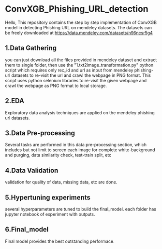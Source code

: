 # ConvXGB_Phishing_URL_detection
Hello, This repository contains the step by step implementation of ConvXGB model in detecting Phishing URL on mendeley datasets.
The datasets can be freely downloaded at https://data.mendeley.com/datasets/n96ncsr5g4
<br>
<H2> 1.Data Gathering </H2>
you can just download all the files provided in mendeley dataset and extract them to single folder, then use the "1.txt2image_transformation.py" python script which requires only rec_id and url as input from mendeley phishing-url datasets to re-visit the url and crawl the webpage in PNG format.
This script uses python selenium libraries to re-visit the given webpage and crawl the webpage as PNG format to local storage.</br>
<H2> 2.EDA </H2>
Exploratory data analysis techniques are applied on the mendeley phishing url datasets.
<H2> 3.Data Pre-processing </H2>
Several tasks are performed in this data pre-processing section, which includes but not limit to screen each image for complete white-background and purging, data similarity check, test-train split, etc
<H2> 4.Data Validation </H2>
validation for quality of data, missing data, etc are done.
<H2> 5.Hypertuning experiments </H2>
several hyperparameters are tuned to build the final_model. each folder has jupyter notebook of experiment with outputs.
<H2> 6.Final_model </H2>
Final model provides the best outstanding performace.
